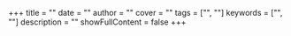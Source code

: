 +++
title = ""
date = ""
author = ""
cover = ""
tags = ["", ""]
keywords = ["", ""]
description = ""
showFullContent = false
+++